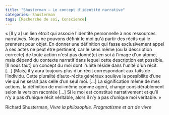 ```yaml
---
title: "Shusterman – Le concept d'identité narrative"
categories: Shusterman
tags: [Recherche de soi, Conscience]
---
```


« [Il y a] un lien étroit qui associe l'identité personnelle à nos ressources narratives. Nous ne pouvons définir le moi qu'à partir des récits qui le prennent pour objet. En donner une définition qui fasse exclusivement appel à ses actes ne peut être pertinent, car le sens même (ou la description correcte) de toute action n'est pas donné(e) en soi à l'image d'un atome, mais dépend du contexte narratif dans lequel cette description est possible. [Il nous faut] un concept du moi dont l'unité réside dans l'unité d'un récit. […] [Mais] il y aura toujours plus d’un récit correspondant aux faits de l’individu. Cette pluralité d’auto-récits généraux soulève la possibilité d’une vie qui ne serait pas celle d’un seul moi. […] La signification même de mes actions, la définition de moi-même comme agent, change considérablement selon la version racontée […] Si le moi est constitué narrativement et qu’il n’y a pas d’unique récit véritable, alors il n’y a pas d’unique moi véritable. »

Richard Shusterman, _Vivre la philosophie. Pragmatisme et art de vivre_